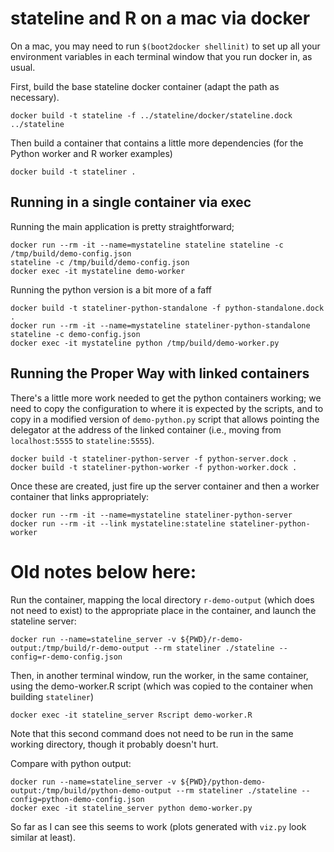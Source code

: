 # stateline and R on a mac via docker

On a mac, you may need to run `$(boot2docker shellinit)` to set up all your environment variables in each terminal window that you run docker in, as usual.

First, build the base stateline docker container (adapt the path as necessary).

    docker build -t stateline -f ../stateline/docker/stateline.dock ../stateline

Then build a container that contains a little more dependencies (for the Python worker and R worker examples)

    docker build -t stateliner .

## Running in a single container via exec

Running the main application is pretty straightforward;

    docker run --rm -it --name=mystateline stateline stateline -c /tmp/build/demo-config.json
    stateline -c /tmp/build/demo-config.json
    docker exec -it mystateline demo-worker

Running the python version is a bit more of a faff

    docker build -t stateliner-python-standalone -f python-standalone.dock .
    docker run --rm -it --name=mystateline stateliner-python-standalone stateline -c demo-config.json
    docker exec -it mystateline python /tmp/build/demo-worker.py

## Running the Proper Way with linked containers

There's a little more work needed to get the python containers working; we need to copy the configuration to where it is expected by the scripts, and to copy in a modified version of `demo-python.py` script that allows pointing the delegator at the address of the linked container (i.e., moving from `localhost:5555` to `stateline:5555`).

    docker build -t stateliner-python-server -f python-server.dock .
    docker build -t stateliner-python-worker -f python-worker.dock .

Once these are created, just fire up the server container and then a worker container that links appropriately:

    docker run --rm -it --name=mystateline stateliner-python-server
    docker run --rm -it --link mystateline:stateline stateliner-python-worker

# Old notes below here:

Run the container, mapping the local directory `r-demo-output` (which does not need to exist) to the appropriate place in the container, and launch the stateline server:

    docker run --name=stateline_server -v ${PWD}/r-demo-output:/tmp/build/r-demo-output --rm stateliner ./stateline --config=r-demo-config.json

Then, in another terminal window, run the worker, in the same container, using the demo-worker.R script (which was copied to the container when building `stateliner`)

    docker exec -it stateline_server Rscript demo-worker.R

Note that this second command does not need to be run in the same working directory, though it probably doesn't hurt.

Compare with python output:

    docker run --name=stateline_server -v ${PWD}/python-demo-output:/tmp/build/python-demo-output --rm stateliner ./stateline --config=python-demo-config.json
    docker exec -it stateline_server python demo-worker.py

So far as I can see this seems to work (plots generated with `viz.py` look similar at least).
